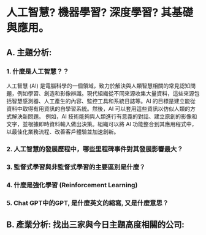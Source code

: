 # 人工智慧? 機器學習? 深度學習? 其基礎與應用。

## **A. 主題分析:**

### 1. **什麼是人工智慧？？**
 人工智慧 (AI) 是電腦科學的一個領域，致力於解決與人類智慧相關的常見認知問題，例如學習、創造和影像辨識。現代組織從不同來源收集大量資料，這些來源包括智慧感測器、人工產生的內容、監控工具和系統日誌等。AI 的目標是建立能從資料中取得有用資訊的自學習系統。然後，AI 可以套用這些資訊以仿似人類的方式解決新問題。 例如，AI 技術能夠與人類進行有意義的對話、建立原創的影像和文字，並根據即時資料輸入做出決策。組織可以將 AI 功能整合到其應用程式中，以最佳化業務流程、改善客戶體驗並加速創新。
### 2. **人工智慧的發展歷程中，哪些里程碑事件對其發展影響最大？**

### 3. **監督式學習與非監督式學習的主要區別是什麼？**

### 4. **什麼是強化學習 (Reinforcement Learning)**

### 5. **Chat GPT中的GPT, 是什麼英文的縮寫, 又是什麼意思？**


## B. 產業分析: 找出三家與今日主題高度相關的公司:


